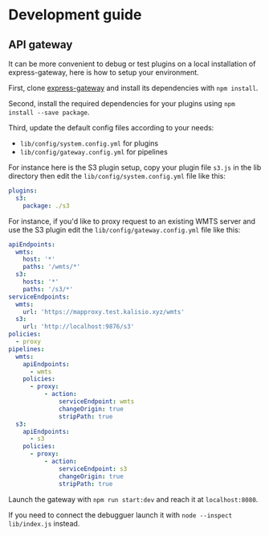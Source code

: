 # Development guide

## API gateway

It can be more convenient to debug or test plugins on a local installation of express-gateway, here is how to setup your environment.

First, clone [express-gateway](https://github.com/ExpressGateway/express-gateway) and install its dependencies with `npm install`.

Second, install the required dependencies for your plugins using `npm install --save package`.

Third, update the default config files according to your needs:
* `lib/config/system.config.yml` for plugins
* `lib/config/gateway.config.yml` for pipelines

For instance here is the S3 plugin setup, copy your plugin file `s3.js` in the lib directory then edit the `lib/config/system.config.yml` file like this:
```yml
plugins:
  s3:
    package: ./s3
```

For instance, if you'd like to proxy request to an existing WMTS server and use the S3 plugin edit the `lib/config/gateway.config.yml` file like this:
```yml
apiEndpoints:
  wmts:
    host: '*'
    paths: '/wmts/*'
  s3: 
    hosts: '*'
    paths: '/s3/*'
serviceEndpoints:
  wmts:
    url: 'https://mapproxy.test.kalisio.xyz/wmts'    
  s3:
    url: 'http://localhost:9876/s3'
policies:
  - proxy
pipelines:
  wmts:
    apiEndpoints:
      - wmts
    policies:
      - proxy:
          - action:
              serviceEndpoint: wmts 
              changeOrigin: true
              stripPath: true                            
  s3:
    apiEndpoints:
      - s3
    policies:   
      - proxy:
          - action:
              serviceEndpoint: s3
              changeOrigin: true
              stripPath: true   
```

Launch the gateway with `npm run start:dev` and reach it at `localhost:8080`.

If you need to connect the debugguer launch it with `node --inspect lib/index.js` instead.

